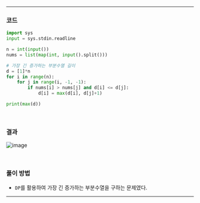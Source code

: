 ___
### 코드
```python
import sys
input = sys.stdin.readline

n = int(input())
nums = list(map(int, input().split()))

# 가장 긴 증가하는 부분수열 길이
d = [1]*n
for i in range(n):
    for j in range(i, -1, -1):
        if nums[i] > nums[j] and d[i] <= d[j]:
            d[i] = max(d[i], d[j]+1)

print(max(d))
```
<br>

### 결과
![image](https://github.com/minsuhan1/challenge100-codingtest-study/assets/50696567/3cf09a2c-68c5-49ae-b6d4-c223193d2090)


<br>

### 풀이 방법
- `DP`를 활용하여 가장 긴 증가하는 부분수열을 구하는 문제였다.
___
